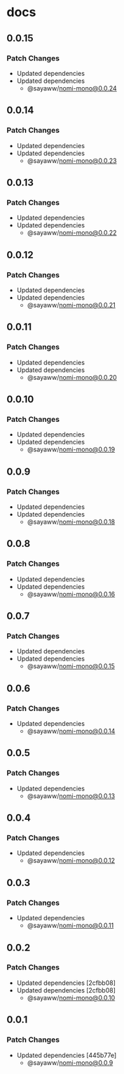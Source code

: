 # docs

## 0.0.15

### Patch Changes

- Updated dependencies
- Updated dependencies
  - @sayaww/nomi-mono@0.0.24

## 0.0.14

### Patch Changes

- Updated dependencies
- Updated dependencies
  - @sayaww/nomi-mono@0.0.23

## 0.0.13

### Patch Changes

- Updated dependencies
- Updated dependencies
  - @sayaww/nomi-mono@0.0.22

## 0.0.12

### Patch Changes

- Updated dependencies
- Updated dependencies
  - @sayaww/nomi-mono@0.0.21

## 0.0.11

### Patch Changes

- Updated dependencies
- Updated dependencies
  - @sayaww/nomi-mono@0.0.20

## 0.0.10

### Patch Changes

- Updated dependencies
- Updated dependencies
  - @sayaww/nomi-mono@0.0.19

## 0.0.9

### Patch Changes

- Updated dependencies
- Updated dependencies
  - @sayaww/nomi-mono@0.0.18

## 0.0.8

### Patch Changes

- Updated dependencies
- Updated dependencies
  - @sayaww/nomi-mono@0.0.16

## 0.0.7

### Patch Changes

- Updated dependencies
- Updated dependencies
  - @sayaww/nomi-mono@0.0.15

## 0.0.6

### Patch Changes

- Updated dependencies
  - @sayaww/nomi-mono@0.0.14

## 0.0.5

### Patch Changes

- Updated dependencies
  - @sayaww/nomi-mono@0.0.13

## 0.0.4

### Patch Changes

- Updated dependencies
  - @sayaww/nomi-mono@0.0.12

## 0.0.3

### Patch Changes

- Updated dependencies
  - @sayaww/nomi-mono@0.0.11

## 0.0.2

### Patch Changes

- Updated dependencies [2cfbb08]
- Updated dependencies [2cfbb08]
  - @sayaww/nomi-mono@0.0.10

## 0.0.1

### Patch Changes

- Updated dependencies [445b77e]
  - @sayaww/nomi-mono@0.0.9
